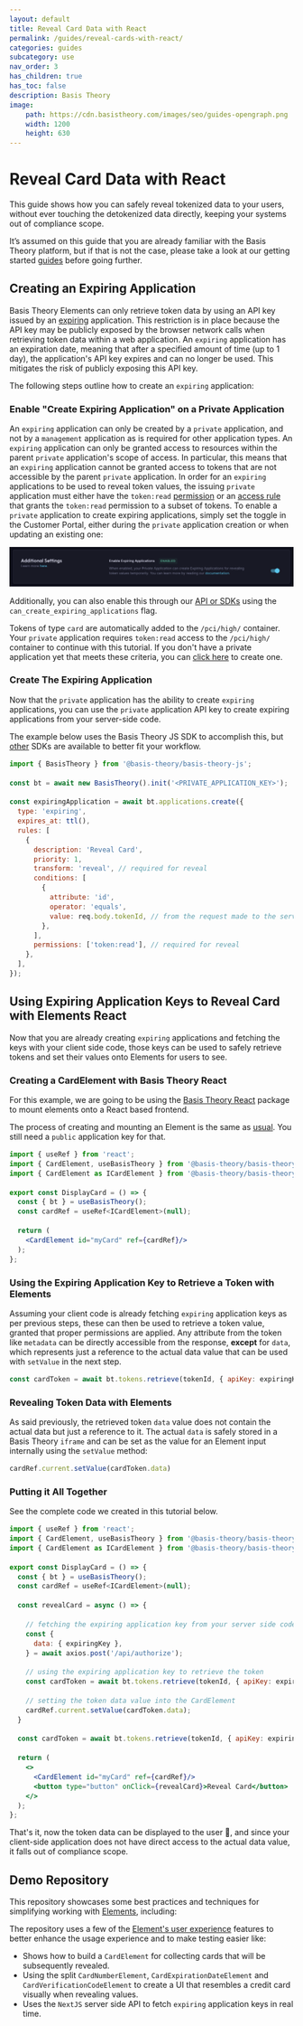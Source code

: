 ```yaml
---
layout: default
title: Reveal Card Data with React
permalink: /guides/reveal-cards-with-react/
categories: guides
subcategory: use
nav_order: 3
has_children: true
has_toc: false
description: Basis Theory
image:
    path: https://cdn.basistheory.com/images/seo/guides-opengraph.png
    width: 1200
    height: 630
---
```

# Reveal Card Data with React

This guide shows how you can safely reveal tokenized data to your users, without ever touching the detokenized data directly, keeping your systems out of compliance scope.  

It’s assumed on this guide that you are already familiar with the Basis Theory platform, but if that is not the case, please take a look at our getting started [guides](https://developers.basistheory.com/getting-started) before going further.

## Creating an Expiring Application

Basis Theory Elements can only retrieve token data by using an API key issued by an <a href="https://docs.basistheory.com/#applications-application-types">expiring</a> application. This restriction is in place because the API key may be publicly exposed by the browser network calls when retrieving token data within a web application.
An `expiring` application has an expiration date, meaning that after a specified amount of time (up to 1 day), the application's API key expires and can no longer be used. This mitigates the risk of publicly exposing this API key.

The following steps outline how to create an `expiring` application:

### Enable "Create Expiring Application" on a Private Application

An `expiring` application can only be created by a `private` application, and not by a `management` application as is required for other application types. An `expiring` application can only be granted access to resources within the parent `private` application's scope of access. In particular, this means that an `expiring` application cannot be granted access to tokens that are not accessible by the parent `private` application.
In order for an `expiring` applications to be used to reveal token values, the issuing `private` application must either have the `token:read` <a href="https://developers.basistheory.com/concepts/access-controls/#permissions">permission</a> or an [access rule](https://developers.basistheory.com/concepts/access-controls/#what-are-access-rules) that grants the `token:read` permission to a subset of tokens.
To enable a `private` application to create expiring applications, simply set the toggle in the Customer Portal, either during the `private` application creation or when updating an existing one: 

![Image of Create Expiring Application toggle in the portal](/assets/images/elements_reveal/enable_expiring_applications.png)

Additionally, you can also enable this through our [API or SDKs](https://docs.basistheory.com/#applications-create-application) using the `can_create_expiring_applications` flag. 

<span class="base-alert warning">
  <span>
    Tokens of type <code>card</code> are automatically added to the <code>/pci/high/</code> container.
    Your <code>private</code> application requires <code>token:read</code> access to the <code>/pci/high/</code> container to continue with this tutorial.
    If you don't have a private application yet that meets these criteria, you can <a href="https://portal.basistheory.com/applications/create?application_template_id=e6d4c554-6703-4bbb-b351-42cd2ee5cb5a">click here</a> to create one.
  </span>
</span>

### Create The Expiring Application

Now that the `private` application has the ability to create `expiring` applications, you can use the `private` application API key to create expiring applications from your server-side code.

The example below uses the Basis Theory JS SDK to accomplish this, but [other](https://docs.basistheory.com/#applications-create-application) SDKs are available to better fit your workflow.

```jsx
import { BasisTheory } from '@basis-theory/basis-theory-js';

const bt = await new BasisTheory().init('<PRIVATE_APPLICATION_KEY>');

const expiringApplication = await bt.applications.create({
  type: 'expiring',
  expires_at: ttl(),
  rules: [
    {
      description: 'Reveal Card',
      priority: 1,
      transform: 'reveal', // required for reveal
      conditions: [
        {
          attribute: 'id',
          operator: 'equals',
          value: req.body.tokenId, // from the request made to the server-side code
        },
      ],
      permissions: ['token:read'], // required for reveal
    },
  ],
});
```

## Using Expiring Application Keys to Reveal Card with Elements React

Now that you are already creating `expiring` applications and fetching the keys with your client side code, those keys can be used to safely retrieve tokens and set their values onto Elements for users to see. 

### Creating a CardElement with Basis Theory React

For this example, we are going to be using the [Basis Theory React](https://docs.basistheory.com/elements/#react-package) package to mount elements onto a React based frontend. 

The process of creating and mounting an Element is the same as [usual](https://developers.basistheory.com/guides/collect-cards-with-elements-react/). You still need a `public` application key for that.

```jsx
import { useRef } from 'react';
import { CardElement, useBasisTheory } from '@basis-theory/basis-theory-react';
import { CardElement as ICardElement } from '@basis-theory/basis-theory-js/types/elements';

export const DisplayCard = () => {
  const { bt } = useBasisTheory();
  const cardRef = useRef<ICardElement>(null);

  return (
    <CardElement id="myCard" ref={cardRef}/>
  );
};
```

### Using the Expiring Application Key to Retrieve a Token with Elements

Assuming your client code is already fetching `expiring` application keys as per previous steps, these can then be used to retrieve a token value, granted that proper permissions are applied. 
Any attribute from the token like `metadata` can be directly accessible from the response, <strong>except</strong> for `data`, which represents just a reference to the actual data value that can be used with `setValue` in the next step.

```jsx
const cardToken = await bt.tokens.retrieve(tokenId, { apiKey: expiringKey });
```

### Revealing Token Data with Elements

As said previously, the retrieved token `data` value does not contain the actual data but just a reference to it. The actual `data` is safely stored in a Basis Theory `iframe` and can be set as the value for an Element input internally using the `setValue` method:

```jsx
cardRef.current.setValue(cardToken.data)
```

### Putting it All Together

See the complete code we created in this tutorial below. 

```jsx
import { useRef } from 'react';
import { CardElement, useBasisTheory } from '@basis-theory/basis-theory-react';
import { CardElement as ICardElement } from '@basis-theory/basis-theory-js/types/elements';

export const DisplayCard = () => {
  const { bt } = useBasisTheory();
  const cardRef = useRef<ICardElement>(null);

  const revealCard = async () => {

    // fetching the expiring application key from your server side code
    const {
      data: { expiringKey },
    } = await axios.post('/api/authorize');

    // using the expiring application key to retrieve the token
    const cardToken = await bt.tokens.retrieve(tokenId, { apiKey: expiringKey });

    // setting the token data value into the CardElement
    cardRef.current.setValue(cardToken.data); 
  }

  const cardToken = await bt.tokens.retrieve(tokenId, { apiKey: expiringKey });

  return (
    <>
      <CardElement id="myCard" ref={cardRef}/>
      <button type="button" onClick={revealCard}>Reveal Card</button>
    </>
  );
};
```

That's it, now the token data can be displayed to the user 🎉, and since your client-side application does not have direct access to the actual data value, it falls out of compliance scope.

## Demo Repository

This repository showcases some best practices and techniques for simplifying working with [Elements](https://docs.basistheory.com/elements/#introduction), including:

The repository uses a few of the [Element's user experience](https://docs.basistheory.com/elements/#introduction) features to better enhance the usage experience and to make testing easier like:
- Shows how to build a `CardElement` for collecting cards that will be subsequently revealed.
- Using the split `CardNumberElement`, `CardExpirationDateElement` and `CardVerificationCodeElement` to create a UI that resembles a credit card visually when revealing values.
- Uses the `NextJS` server side API to fetch `expiring` application keys in real time. 